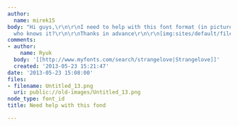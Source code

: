 ```yaml
---
author:
  name: mirek15
body: "Hi guys,\r\n\r\nI need to help with this font format (in picture). Someone
  who knows it?\r\n\r\nThanks in advance\r\n\r\n[img:sites/default/files/old-images/Untitled_4977.png]"
comments:
- author:
    name: Ryuk
  body: '[[http://www.myfonts.com/search/strangelove|Strangelove]]'
  created: '2013-05-23 15:21:47'
date: '2013-05-23 15:08:00'
files:
- filename: Untitled_13.png
  uri: public://old-images/Untitled_13.png
node_type: font_id
title: Need help with this fond

---
```

